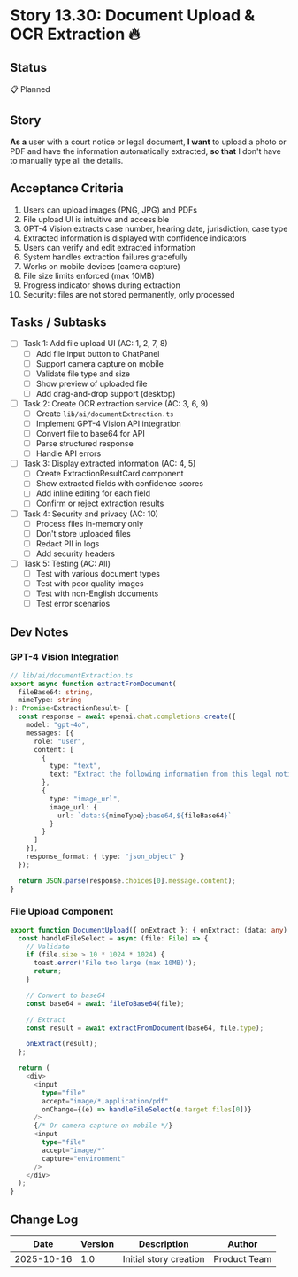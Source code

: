 # Story 13.30: Document Upload & OCR Extraction 🔥

## Status
📋 Planned

## Story
**As a** user with a court notice or legal document,
**I want** to upload a photo or PDF and have the information automatically extracted,
**so that** I don't have to manually type all the details.

## Acceptance Criteria

1. Users can upload images (PNG, JPG) and PDFs
2. File upload UI is intuitive and accessible
3. GPT-4 Vision extracts case number, hearing date, jurisdiction, case type
4. Extracted information is displayed with confidence indicators
5. Users can verify and edit extracted information
6. System handles extraction failures gracefully
7. Works on mobile devices (camera capture)
8. File size limits enforced (max 10MB)
9. Progress indicator shows during extraction
10. Security: files are not stored permanently, only processed

## Tasks / Subtasks

- [ ] Task 1: Add file upload UI (AC: 1, 2, 7, 8)
  - [ ] Add file input button to ChatPanel
  - [ ] Support camera capture on mobile
  - [ ] Validate file type and size
  - [ ] Show preview of uploaded file
  - [ ] Add drag-and-drop support (desktop)

- [ ] Task 2: Create OCR extraction service (AC: 3, 6, 9)
  - [ ] Create `lib/ai/documentExtraction.ts`
  - [ ] Implement GPT-4 Vision API integration
  - [ ] Convert file to base64 for API
  - [ ] Parse structured response
  - [ ] Handle API errors

- [ ] Task 3: Display extracted information (AC: 4, 5)
  - [ ] Create ExtractionResultCard component
  - [ ] Show extracted fields with confidence scores
  - [ ] Add inline editing for each field
  - [ ] Confirm or reject extraction results

- [ ] Task 4: Security and privacy (AC: 10)
  - [ ] Process files in-memory only
  - [ ] Don't store uploaded files
  - [ ] Redact PII in logs
  - [ ] Add security headers

- [ ] Task 5: Testing (AC: All)
  - [ ] Test with various document types
  - [ ] Test with poor quality images
  - [ ] Test with non-English documents
  - [ ] Test error scenarios

## Dev Notes

### GPT-4 Vision Integration

```typescript
// lib/ai/documentExtraction.ts
export async function extractFromDocument(
  fileBase64: string,
  mimeType: string
): Promise<ExtractionResult> {
  const response = await openai.chat.completions.create({
    model: "gpt-4o",
    messages: [{
      role: "user",
      content: [
        {
          type: "text",
          text: "Extract the following information from this legal notice: case number, hearing date, court name, case type (eviction, small claims, etc.), and jurisdiction. Return as JSON."
        },
        {
          type: "image_url",
          image_url: {
            url: `data:${mimeType};base64,${fileBase64}`
          }
        }
      ]
    }],
    response_format: { type: "json_object" }
  });

  return JSON.parse(response.choices[0].message.content);
}
```

### File Upload Component

```typescript
export function DocumentUpload({ onExtract }: { onExtract: (data: any) => void }) {
  const handleFileSelect = async (file: File) => {
    // Validate
    if (file.size > 10 * 1024 * 1024) {
      toast.error('File too large (max 10MB)');
      return;
    }

    // Convert to base64
    const base64 = await fileToBase64(file);

    // Extract
    const result = await extractFromDocument(base64, file.type);

    onExtract(result);
  };

  return (
    <div>
      <input
        type="file"
        accept="image/*,application/pdf"
        onChange={(e) => handleFileSelect(e.target.files[0])}
      />
      {/* Or camera capture on mobile */}
      <input
        type="file"
        accept="image/*"
        capture="environment"
      />
    </div>
  );
}
```

## Change Log

| Date | Version | Description | Author |
|------|---------|-------------|--------|
| 2025-10-16 | 1.0 | Initial story creation | Product Team |

